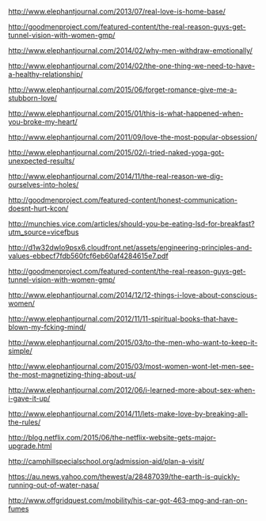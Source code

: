 <a href="http://www.elephantjournal.com/2013/07/real-love-is-home-base/" target="_blank">http://www.elephantjournal.com/2013/07/real-love-is-home-base/</a>

<a href="http://goodmenproject.com/featured-content/the-real-reason-guys-get-tunnel-vision-with-women-gmp/" target="_blank">http://goodmenproject.com/featured-content/the-real-reason-guys-get-tunnel-vision-with-women-gmp/</a>

<a href="http://www.elephantjournal.com/2014/02/why-men-withdraw-emotionally/" target="_blank">http://www.elephantjournal.com/2014/02/why-men-withdraw-emotionally/</a>

<a href="http://www.elephantjournal.com/2014/02/the-one-thing-we-need-to-have-a-healthy-relationship/" target="_blank">http://www.elephantjournal.com/2014/02/the-one-thing-we-need-to-have-a-healthy-relationship/</a>

<a href="http://www.elephantjournal.com/2015/06/forget-romance-give-me-a-stubborn-love/" target="_blank">http://www.elephantjournal.com/2015/06/forget-romance-give-me-a-stubborn-love/</a>

<a href="http://www.elephantjournal.com/2015/01/this-is-what-happened-when-you-broke-my-heart/" target="_blank">http://www.elephantjournal.com/2015/01/this-is-what-happened-when-you-broke-my-heart/</a>

<a href="http://www.elephantjournal.com/2011/09/love-the-most-popular-obsession/" target="_blank">http://www.elephantjournal.com/2011/09/love-the-most-popular-obsession/</a>

<a href="http://www.elephantjournal.com/2015/02/i-tried-naked-yoga-got-unexpected-results/" target="_blank">http://www.elephantjournal.com/2015/02/i-tried-naked-yoga-got-unexpected-results/</a>

<a href="http://www.elephantjournal.com/2014/11/the-real-reason-we-dig-ourselves-into-holes/" target="_blank">http://www.elephantjournal.com/2014/11/the-real-reason-we-dig-ourselves-into-holes/</a>

<a href="http://goodmenproject.com/featured-content/honest-communication-doesnt-hurt-kcon/" target="_blank">http://goodmenproject.com/featured-content/honest-communication-doesnt-hurt-kcon/</a>

<a href="http://munchies.vice.com/articles/should-you-be-eating-lsd-for-breakfast?utm_source=vicefbus" target="_blank">http://munchies.vice.com/articles/should-you-be-eating-lsd-for-breakfast?utm_source=vicefbus</a>

<a href="http://d1w32dwlo9psx6.cloudfront.net/assets/engineering-principles-and-values-ebbecf7fdb560fcf6eb60af4284615e7.pdf" target="_blank">http://d1w32dwlo9psx6.cloudfront.net/assets/engineering-principles-and-values-ebbecf7fdb560fcf6eb60af4284615e7.pdf</a>

<a href="http://goodmenproject.com/featured-content/the-real-reason-guys-get-tunnel-vision-with-women-gmp/" target="_blank">http://goodmenproject.com/featured-content/the-real-reason-guys-get-tunnel-vision-with-women-gmp/</a>

<a href="http://www.elephantjournal.com/2014/12/12-things-i-love-about-conscious-women/" target="_blank">http://www.elephantjournal.com/2014/12/12-things-i-love-about-conscious-women/</a>

<a href="http://www.elephantjournal.com/2012/11/11-spiritual-books-that-have-blown-my-fcking-mind/" target="_blank">http://www.elephantjournal.com/2012/11/11-spiritual-books-that-have-blown-my-fcking-mind/</a>

<a href="http://www.elephantjournal.com/2015/03/to-the-men-who-want-to-keep-it-simple/" target="_blank">http://www.elephantjournal.com/2015/03/to-the-men-who-want-to-keep-it-simple/</a>

<a href="http://www.elephantjournal.com/2015/03/most-women-wont-let-men-see-the-most-magnetizing-thing-about-us/" target="_blank">http://www.elephantjournal.com/2015/03/most-women-wont-let-men-see-the-most-magnetizing-thing-about-us/</a>

<a href="http://www.elephantjournal.com/2012/06/i-learned-more-about-sex-when-i-gave-it-up/" target="_blank">http://www.elephantjournal.com/2012/06/i-learned-more-about-sex-when-i-gave-it-up/</a>

<a href="http://www.elephantjournal.com/2014/11/lets-make-love-by-breaking-all-the-rules/" target="_blank">http://www.elephantjournal.com/2014/11/lets-make-love-by-breaking-all-the-rules/</a>

<a href="http://blog.netflix.com/2015/06/the-netflix-website-gets-major-upgrade.html" target="_blank">http://blog.netflix.com/2015/06/the-netflix-website-gets-major-upgrade.html</a>

<a href="http://camphillspecialschool.org/admission-aid/plan-a-visit/" target="_blank">http://camphillspecialschool.org/admission-aid/plan-a-visit/</a>

<a href="https://au.news.yahoo.com/thewest/a/28487039/the-earth-is-quickly-running-out-of-water-nasa/" target="_blank">https://au.news.yahoo.com/thewest/a/28487039/the-earth-is-quickly-running-out-of-water-nasa/</a>

<a href="http://www.offgridquest.com/mobility/his-car-got-463-mpg-and-ran-on-fumes" target="_blank">http://www.offgridquest.com/mobility/his-car-got-463-mpg-and-ran-on-fumes</a>
